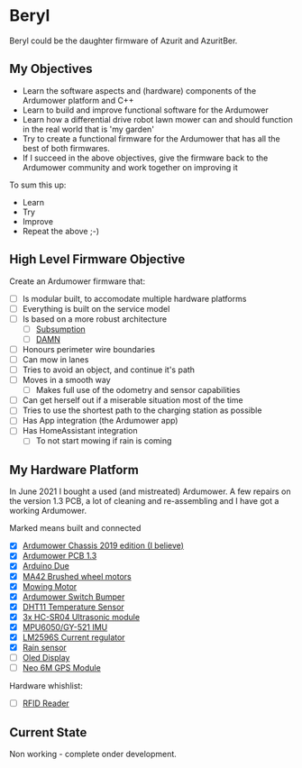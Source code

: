 # Beryl

Beryl could be the daughter firmware of Azurit and AzuritBer.

## My Objectives
- Learn the software aspects and (hardware) components of the Ardumower platform and C++
- Learn to build and improve functional software for the Ardumower
- Learn how a differential drive robot lawn mower can and should function in the real world that is 'my garden'
- Try to create a functional firmware for the Ardumower that has all the best of both firmwares.
- If I succeed in the above objectives, give the firmware back to the Ardumower community and work together on improving it

To sum this up:
- Learn
- Try
- Improve
- Repeat the above ;-)

## High Level Firmware Objective

Create an Ardumower firmware that:
- [ ] Is modular built, to accomodate multiple hardware platforms
- [ ] Everything is built on the service model
- [ ] Is based on a more robust architecture
  - [ ] [Subsumption](https://en.wikipedia.org/wiki/Subsumption_architecture)
  - [ ] [DAMN](https://en.wikipedia.org/wiki/Distributed_architecture_for_mobile_navigation)
- [ ] Honours perimeter wire boundaries
- [ ] Can mow in lanes
- [ ] Tries to avoid an object, and continue it's path
- [ ] Moves in a smooth way
  - [ ] Makes full use of the odometry and sensor capabilities
- [ ] Can get herself out if a miserable situation most of the time
- [ ] Tries to use the shortest path to the charging station as possible
- [ ] Has App integration (the Ardumower app)
- [ ] Has HomeAssistant integration
  - [ ] To not start mowing if rain is coming

## My Hardware Platform
In June 2021 I bought a used (and mistreated) Ardumower.
A few repairs on the version 1.3 PCB, a lot of cleaning and re-assembling and I have got a working Ardumower.

Marked means built and connected

- [X] [Ardumower Chassis 2019 edition (I believe)](https://www.marotronics.de/Ardumower-Chassis-Umruest-Set-auf-das-Model-2021-mit-Bumper)
- [x] [Ardumower PCB 1.3](https://www.marotronics.de/Ardumower-Mainboard-13-Der-Konfigurator-fuer-Deinen-Rasenroboter)
- [x] [Arduino Due](https://www.marotronics.de/DUE-Entwicklungsboard-R3-32-Bit-ARM-Cortex-M3-Arduino-Kompatibel)
- [x] [MA42 Brushed wheel motors](https://www.marotronics.de/MA42-DC-Planeten-Getriebemotor-24-Volt-mit-HallIC-30-33-RPM-8mm-Welle-ab-2-Stueck-Staffelpreis)
- [x] [Mowing Motor](https://www.marotronics.de/Maehscheiben-Set-mit-Motor-und-Spanner-fuer-den-Selbstbau-Rasenroboter)
- [x] [Ardumower Switch Bumper](https://www.marotronics.de/ArduMower-Bumper-Nachruest-Kit)
- [x] [DHT11 Temperature Sensor](https://www.marotronics.de/DHT11-Digitaler-Temperatursensor-und-Feuchtigkeitssensor-fuer-Arduino)
- [x] [3x HC-SR04 Ultrasonic module](https://www.marotronics.de/HC-SR04-Ultraschallsensor-Ultrasonic-Ranging-Module)
- [x] [MPU6050/GY-521 IMU](https://www.marotronics.de/3-Achsen-Gy-521-Gyroskop-Accelerometer-MPU-6050-Raspberry-Pi-Arduino)
- [x] [LM2596S Current regulator](https://www.marotronics.de/DC-DC-Spannungsregler-LM2596S-Step-Down-Regler-einstellbar)
- [x] [Rain sensor](https://www.marotronics.de/Regensensor-Modul-YL-38-fuer-Arduino-Raspberry-PI-Regentropfen-Sensor-Naessesensor)
- [ ] [Oled Display](https://www.marotronics.de/096-OLED-Display-Blau-Gelb-I2C-SPI-128x64-SSD1106-fuer-Arduino-Raspberry-Pi)
- [ ] [Neo 6M GPS Module](https://www.marotronics.de/NEO-6M-GPS-Modul-GY-GPS6MV2-NEO-6M-Flight-Controller-zb-fuer-Arduino)

Hardware whishlist:
- [ ] [RFID Reader](https://www.marotronics.de/RFID-Kit-RC522-Mifare-Transponder-Modul-Writer-Reader-fuer-Arduino-Raspberry-1356Mhz)

## Current State

Non working - complete onder development.